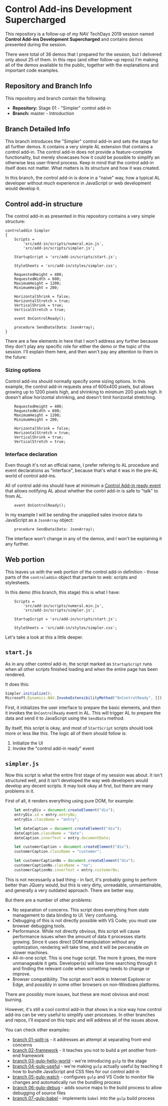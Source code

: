 # Control Add-ins Development Supercharged

This repository is a follow-up of my NAV TechDays 2019 session named **Control Add-ins
Development Supercharged** and contains demos presented during the session.

There were total of 36 demos that I prepared for the session, but I delivered only about
25 of them. In this repo (and other follow-up repos) I'm making all of the demos available
to the public, together with the explanations and important code examples.

## Repository and Branch Info

This repository and branch contain the following:
* **Repository:** Stage 01 - "Simpler" control add-in
* **Branch:** master - Introduction

## Branch Detailed Info

This branch introduces the "Simpler" control add-in and sets the stage for all further demos.
It contains a very simple AL extension that contains a control add-in. The control add-in does
not provide a feature-complete functionality, but merely showcases how it could be possible to
simplify an otherwise less user-friend process. Keep in mind that the control add-in itself
does not matter. What matters is its structure and how it was created.

In this branch, the control add-in is done in a "naive" way, how a typical AL developer without
much experience in JavaScript or web development would develop it.

## Control add-in structure

The control add-in as presented in this repository contains a very simple structure:

```AL
controladdin Simpler
{
    Scripts =
        'src/add-in/scripts/numeral.min.js',
        'src/add-in/scripts/simpler.js';

    StartupScript = 'src/add-in/scripts/start.js';

    StyleSheets = 'src/add-in/styles/simpler.css';

    RequestedHeight = 400;
    RequestedWidth = 600;
    MaximumHeight = 1200;
    MinimumHeight = 200;

    HorizontalShrink = false;
    HorizontalStretch = true;
    VerticalShrink = true;
    VerticalStretch = true;

    event OnControlReady();

    procedure SendData(Data: JsonArray);
}
```

There are a few elements in here that I won't address any further because they don't
play any specific role for either the demo or the topic of the session. I'll explain
them here, and then won't pay any attention to them in the future:

### Sizing options

Control add-ins should normally specify some sizing options. In this example, the
control add-in requests area of 600x400 pixels, but allows growing up to 1200 pixels
high, and shrinking to minimum 200 pixels high. It doesn't allow horizontal shrinking,
and doesn't limit horizontal stretching.

```AL
    RequestedHeight = 400;
    RequestedWidth = 600;
    MaximumHeight = 1200;
    MinimumHeight = 200;

    HorizontalShrink = false;
    HorizontalStretch = true;
    VerticalShrink = true;
    VerticalStretch = true;
```

### Interface declaration

Even though it's not an official name, I prefer refering to AL procedure and event
declarations as "interface", because that's what it was in the pre-AL world of
control add-ins.

All of control add-ins should have at minimum a [Control Add-in ready event](http://vjeko.com/adding-a-controladdinready-event-to-custom-controls/)
that allows notifying AL about whether the contrl add-in is safe to "talk" to from AL.

```AL
    event OnControlReady();
```

In my example I will be sending the unapplied sales invoice data to JavaScript
as a `JsonArray` object:

```AL
    procedure SendData(Data: JsonArray);
```

The interface won't change in any of the demos, and I won't be explaining it
any further.

## Web portion

This leaves us with the web portion of the control add-in definition - those
parts of the `controladdin` object that pertain to web: scripts and stylesheets.

In this demo (this branch, this stage) this is what I have:

```AL
    Scripts =
        'src/add-in/scripts/numeral.min.js',
        'src/add-in/scripts/simpler.js';

    StartupScript = 'src/add-in/scripts/start.js';

    StyleSheets = 'src/add-in/styles/simpler.css';
```

Let's take a look at this a little deeper.

## `start.js`

As in any other control add-in, the script marked as `StartupScript` runs when
all other scripts finished loading and when the entire page has been rendered.

It does this:

```JavaScript
Simpler.initialize();
Microsoft.Dynamics.NAV.InvokeExtensibilityMethod("OnControlReady", []);
```

First, it initializes the user interface to prepare the basic elements, and then
it invokes the `OnControlReady` event in AL. This will trigger AL to prepare the
data and send it to JavaScript using the `SendData` method.

By itself, this script is okay, and most of `StartScript` scripts should look more
or less like this. The logic all of them should follow is:
1. Initialize the UI
2. Invoke the "control add-in ready" event

## `simpler.js`

Now this script is what the entire first stage of my session was about. It isn't
structured well, and it isn't developed the way web developers would develop any
decent scripts. It may look okay at first, but there are many problems in it.

First of all, it renders everything using pure DOM, for example:

```JavaScript
    let entryDiv = document.createElement("div");
    entryDiv.id = entry.entryNo;
    entryDiv.className = "entry";

    let dateCaption = document.createElement("div");
    dateCaption.className = "date";
    dateCaption.innerText = entry.documentDate;

    let customerCaption = document.createElement("div");
    customerCaption.className = "customer";

    let customerCaptionNo = document.createElement("div");
    customerCaptionNo.className = "no";
    customerCaptionNo.innerText = entry.customerNo;
```

This is not necessarily a bad thing - in fact, it's probably going to perform better
than JQuery would, but this is very dirty, unreadable, unmaintainable, and generally
a very outdated approach. There are better way.

But there are a number of other problems:
* No separation of concerns. This script does everything from state management to
data binding to UI. Very confusing.
* Debugging of this is not directly possible with VS Code; you must use browser
debugging tools.
* Performance. While not directly obvious, this script will cause performance issues
when the amount of data it processes starts growing. Since it uses direct DOM manipulation
without any optimization, rendering will take time, and it will be perceivable on slower
machines.
* All-in-one script. This is one huge script. The more it grows, the more unmanageable it
gets. Developer(s) will lose time searching through it and finding the relevant code when
something needs to change or improve.
* Browser compatibility. The script won't work in Internet Explorer or Edge, and possibly
in some other browsers on non-Windows platforms.

There are possibly more issues, but these are most obvious and most burning.

However, it's still a cool control add-in that shows in a nice way how control add-ins
can be very useful to simplify user processes. In other branches and repos, I'll expand
on this topic and will address all of the issues above.

You can check other examples:
- [branch 01-split-js](https://github.com/vjekob/supercharged_01/tree/01-split-js) - it addresses an attempt at separating front-end concerns
- [branch 02-framework](https://github.com/vjekob/supercharged_01/tree/02-framework) - it teaches you not to build a yet another front-end framework
- [branch 03-gulp-hello-world](https://github.com/vjekob/supercharged_01/tree/03-gulp-hello-world) - we're introducing `gulp` to the stage
- [branch 04-gulp-useful](https://github.com/vjekob/supercharged_01/tree/04-gulp-useful) - we're making `gulp` actually useful by teaching it how to bundle JavaScript and CSS files for our control add-in
- [branch 05-gulp-watch](https://github.com/vjekob/supercharged_01/tree/05-gulp-watch) - configures `gulp` and VS Code to monitor file changes and automatically run the bundling process
- [branch 06-gulp-debug](https://github.com/vjekob/supercharged_01/tree/06-gulp-debug) - adds source maps to the build process to allow debugging of source files
- [branch 07-gulp-babel](https://github.com/vjekob/supercharged_01/tree/07-gulp-babel) - implements `babel` into the `gulp` build process
